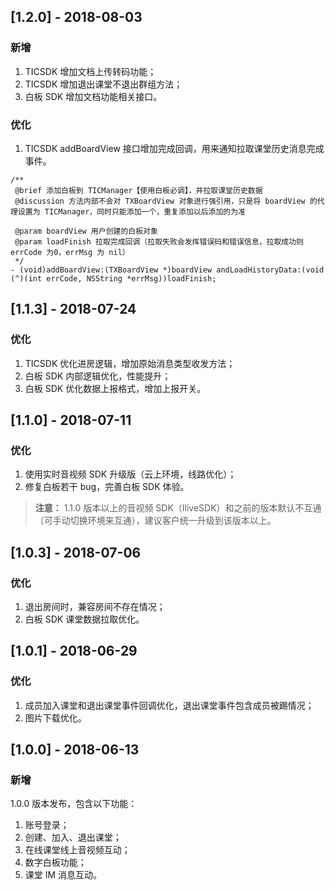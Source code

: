 ## [1.2.0] - 2018-08-03
### 新增
1. TICSDK 增加文档上传转码功能；
2. TICSDK 增加退出课堂不退出群组方法；
3. 白板 SDK 增加文档功能相关接口。

### 优化
1. TICSDK addBoardView 接口增加完成回调，用来通知拉取课堂历史消息完成事件。

```objc
/**
 @brief 添加白板到 TICManager【使用白板必调】，并拉取课堂历史数据
 @discussion 方法内部不会对 TXBoardView 对象进行强引用，只是将 boardView 的代理设置为 TICManager，同时只能添加一个，重复添加以后添加的为准
 
 @param boardView 用户创建的白板对象
 @param loadFinish 拉取完成回调（拉取失败会发挥错误码和错误信息，拉取成功则 errCode 为0，errMsg 为 nil）
 */
- (void)addBoardView:(TXBoardView *)boardView andLoadHistoryData:(void (^)(int errCode, NSString *errMsg))loadFinish;
```


## [1.1.3] - 2018-07-24
### 优化
1. TICSDK 优化进房逻辑，增加原始消息类型收发方法；
1. 白板 SDK 内部逻辑优化，性能提升；
2. 白板 SDK 优化数据上报格式，增加上报开关。

## [1.1.0] - 2018-07-11
### 优化
1. 使用实时音视频 SDK 升级版（云上环境，线路优化）；
2. 修复白板若干 bug，完善白板 SDK 体验。

> **注意：**
> 1.1.0 版本以上的音视频 SDK（IliveSDK）和之前的版本默认不互通（可手动切换环境来互通），建议客户统一升级到该版本以上。

## [1.0.3] - 2018-07-06
### 优化
1. 退出房间时，兼容房间不存在情况；
2. 白板 SDK 课堂数据拉取优化。

## [1.0.1] - 2018-06-29
### 优化
1. 成员加入课堂和退出课堂事件回调优化，退出课堂事件包含成员被踢情况；
2. 图片下载优化。

## [1.0.0] - 2018-06-13
### 新增
1.0.0 版本发布，包含以下功能：

1. 账号登录；
2. 创建、加入、退出课堂；
3. 在线课堂线上音视频互动；
4. 数字白板功能；
5. 课堂 IM 消息互动。



